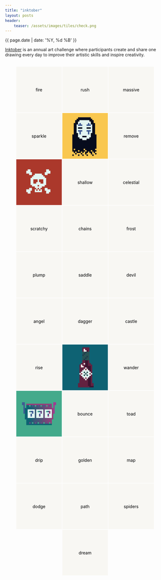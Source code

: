 ```yaml
---
title: "inktober"
layout: posts
header:
    teaser: /assets/images/tiles/check.png
---
```


<style>
    .inktober-list {
        display: flex;
        flex-wrap: wrap; /* Allows cards to wrap to the next line */
        gap: 2px; /* Spacing between cards */
        justify-content: center; /* Center the cards */
    }
    .flip-card {
        background-color: transparent;
        width: 150px;
        height: 150px;
        perspective: 1000px;
        margin: 0;
    }
    .flip-card-inner {
        position: relative;
        width: 100%;
        height: 100%;
        text-align: center;
        transition: transform 0.6s;
        transform-style: preserve-3d;
    }
    .flip-card:hover .flip-card-inner {
        transform: rotateY(180deg);
    }

    .flip-card-inner.flipped {
        transform: rotateY(180deg); /* Start flipped */
    }
    .flip-card:hover .flip-card-inner.flipped {
        transform: rotateY(0deg); /* Turn back to front on hover */
    }


    .flip-card-front, .flip-card-back {
        position: absolute;
        width: 100%;
        height: 100%;
        backface-visibility: hidden;
    }
    .flip-card-front {
        background-color: #f8f7f3;
        color: black;
        display: flex;
        flex-direction: column;
        justify-content: center;
        align-items: center;
        position: relative;
    }
    .flip-card-back {
        position: absolute;
        top: 0;
        left: 0;
        width: 100%;
        height: 100%;
        background-color: #2980b9;
        color: white;
        transform: rotateY(180deg);
        display: flex;
        justify-content: center;
        align-items: center;
        overflow: hidden;
    }
    .flip-card-back img {
        max-width: 100%; /* Full width but maintain aspect ratio */
        max-height: 100%; /* Full height but maintain aspect ratio */
    }
</style>

{{ page.date | date: '%Y, %d %B' }}

<a href="https://inktober.com/">Inktober</a> is an annual art challenge where participants create and share one drawing every day to improve their artistic skills and inspire creativity.
<br>
<br>

<ul class="inktober-list">
<div class="flip-card">
    <div class="flip-card-inner">
        <div class="flip-card-front">fire</div>>
        <div class="flip-card-back">
            <img src="/assets/images/misc/inktober/31-fir.png">
        </div>
    </div>
</div>
<div class="flip-card">
    <div class="flip-card-inner">
        <div class="flip-card-front">
            rush
        </div>
        <div class="flip-card-back">
            <img src="/assets/images/misc/inktober/30-rush.png">
        </div>
    </div>
</div>
<div class="flip-card">
    <div class="flip-card-inner">
        <div class="flip-card-front">
            massive
        </div>
        <div class="flip-card-back">
            <img src="/assets/images/misc/inktober/29-massiv.png">
        </div>
    </div>
</div>
<div class="flip-card">
    <div class="flip-card-inner">
        <div class="flip-card-front">
            sparkle
        </div>
        <div class="flip-card-back">
            <img src="/assets/images/misc/inktober/28-sparkl.png">
        </div>
    </div>
</div>
<div class="flip-card">
    <div class="flip-card-inner flipped">
        <div class="flip-card-front">
            beast
        </div>
        <div class="flip-card-back">
            <img src="/assets/images/misc/inktober/27-beast.png">
        </div>
    </div>
</div>
<div class="flip-card">
    <div class="flip-card-inner">
        <div class="flip-card-front">
            remove
        </div>
        <div class="flip-card-back">
            <img src="/assets/images/misc/inktober/26-rm.png">
        </div>
    </div>
</div>
<div class="flip-card">
    <div class="flip-card-inner flipped">
        <div class="flip-card-front">
            dangerous
        </div>
        <div class="flip-card-back">
            <img src="/assets/images/misc/inktober/25-dangerous.png">
        </div>
    </div>
</div>
<div class="flip-card">
    <div class="flip-card-inner">
        <div class="flip-card-front">
            shallow
        </div>
        <div class="flip-card-back">
            <img src="/assets/images/misc/inktober/24-shallow.png">
        </div>
    </div>
</div>
<div class="flip-card">
    <div class="flip-card-inner">
        <div class="flip-card-front">
            celestial
        </div>
        <div class="flip-card-back">
            <img src="/assets/images/misc/inktober/23-celestial.png">
        </div>
    </div>
</div>
<div class="flip-card">
    <div class="flip-card-inner">
        <div class="flip-card-front">
            scratchy
        </div>
        <div class="flip-card-back">
            <img src="/assets/images/misc/inktober/22-scratchy.png">
        </div>
    </div>
</div>
<div class="flip-card">
    <div class="flip-card-inner">
        <div class="flip-card-front">
            chains
        </div>
        <div class="flip-card-back">
            <img src="/assets/images/misc/inktober/21-chains.png">
        </div>
    </div>
</div>
<div class="flip-card">
    <div class="flip-card-inner">
        <div class="flip-card-front">
            frost
        </div>
        <div class="flip-card-back">
            <img src="/assets/images/misc/inktober/20-frost.png">
        </div>
    </div>
</div>
<div class="flip-card">
    <div class="flip-card-inner">
        <div class="flip-card-front">
            plump
        </div>
        <div class="flip-card-back">
            <img src="/assets/images/misc/inktober/19-plump.png">
        </div>
    </div>
</div>
<div class="flip-card">
    <div class="flip-card-inner">
        <div class="flip-card-front">
            saddle
        </div>
        <div class="flip-card-back">
            <img src="/assets/images/misc/inktober/18-saddle.png">
        </div>
    </div>
</div>
<div class="flip-card">
    <div class="flip-card-inner">
        <div class="flip-card-front">
            devil
        </div>
        <div class="flip-card-back">
            <img src="/assets/images/misc/inktober/17-devil.png">
        </div>
    </div>
</div>
<div class="flip-card">
    <div class="flip-card-inner">
        <div class="flip-card-front">
            angel
        </div>
        <div class="flip-card-back">
            <img src="/assets/images/misc/inktober/16-angel.png">
        </div>
    </div>
</div>
<div class="flip-card">
    <div class="flip-card-inner">
        <div class="flip-card-front">
            dagger
        </div>
        <div class="flip-card-back">
            <img src="/assets/images/misc/inktober/15-dagger.png">
        </div>
    </div>
</div>
<div class="flip-card">
    <div class="flip-card-inner">
        <div class="flip-card-front">
            castle
        </div>
        <div class="flip-card-back">
            <img src="/assets/images/misc/inktober/14-castle.png">
        </div>
    </div>
</div>
<div class="flip-card">
    <div class="flip-card-inner">
        <div class="flip-card-front">
            rise
        </div>
        <div class="flip-card-back">
            <img src="/assets/images/misc/inktober/13-rise.png">
        </div>
    </div>
</div>
<div class="flip-card">
    <div class="flip-card-inner flipped">
        <div class="flip-card-front">
            spicy
        </div>
        <div class="flip-card-back">
            <img src="/assets/images/misc/inktober/12-spicy.png">
        </div>
    </div>
</div>
<div class="flip-card">
    <div class="flip-card-inner">
        <div class="flip-card-front">
            wander
        </div>
        <div class="flip-card-back">
            <img src="/assets/images/misc/inktober/11-wander.png">
        </div>
    </div>
</div>
<div class="flip-card">
    <div class="flip-card-inner flipped">
        <div class="flip-card-front">
            fortune
        </div>
        <div class="flip-card-back">
            <img src="/assets/images/misc/inktober/10-fortune.png">
        </div>
    </div>
</div>
<div class="flip-card">
    <div class="flip-card-inner">
        <div class="flip-card-front">
            bounce
        </div>
        <div class="flip-card-back">
            <img src="/assets/images/misc/inktober/9-bounce.png">
        </div>
    </div>
</div>
<div class="flip-card">
    <div class="flip-card-inner">
        <div class="flip-card-front">
            toad
        </div>
        <div class="flip-card-back">
            <img src="/assets/images/misc/inktober/8-toad.png">
        </div>
    </div>
</div>
<div class="flip-card">
    <div class="flip-card-inner">
        <div class="flip-card-front">
            drip
        </div>
        <div class="flip-card-back">
            <img src="/assets/images/misc/inktober/7-drip.png">
        </div>
    </div>
</div>
<div class="flip-card">
    <div class="flip-card-inner">
        <div class="flip-card-front">
            golden
        </div>
        <div class="flip-card-back">
            <img src="/assets/images/misc/inktober/6-golden.png">
        </div>
    </div>
</div>
<div class="flip-card">
    <div class="flip-card-inner">
        <div class="flip-card-front">
            map
        </div>
        <div class="flip-card-back">
            <img src="/assets/images/misc/inktober/5-map.png">
        </div>
    </div>
</div>
<div class="flip-card">
    <div class="flip-card-inner">
        <div class="flip-card-front">
            dodge
        </div>
        <div class="flip-card-back">
            <img src="/assets/images/misc/inktober/4-dodge.jpeg">
        </div>
    </div>
</div>
<div class="flip-card">
    <div class="flip-card-inner">
        <div class="flip-card-front">
            path
        </div>
        <div class="flip-card-back">
            <img src="/assets/images/misc/inktober/3-path.jpeg">
        </div>
    </div>
</div>
<div class="flip-card">
    <div class="flip-card-inner">
        <div class="flip-card-front">
            spiders
        </div>
        <div class="flip-card-back">
            <img src="/assets/images/misc/inktober/2-spiders.jpeg">
        </div>
    </div>
</div>
<div class="flip-card">
    <div class="flip-card-inner">
        <div class="flip-card-front">
            dream
        </div>
        <div class="flip-card-back">
            <img src="/assets/images/misc/inktober/1-dream.jpeg">
        </div>
    </div>
</div>
</ul>
